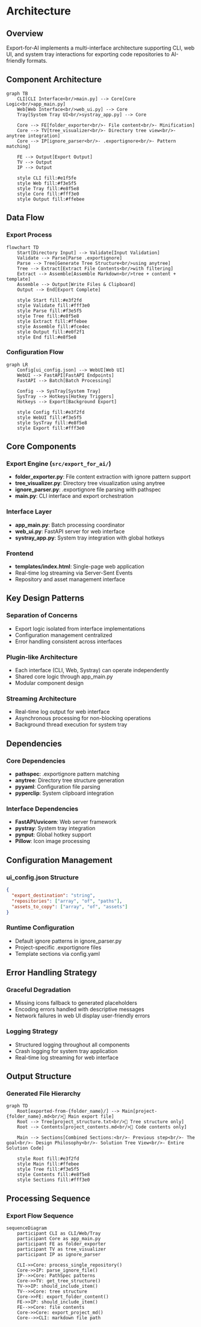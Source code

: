 # Architecture

## Overview

Export-for-AI implements a multi-interface architecture supporting CLI, web UI, and system tray interactions for exporting code repositories to AI-friendly formats.

## Component Architecture

```mermaid
graph TB
    CLI[CLI Interface<br/>main.py] --> Core[Core Logic<br/>app_main.py]
    Web[Web Interface<br/>web_ui.py] --> Core
    Tray[System Tray UI<br/>systray_app.py] --> Core
    
    Core --> FE[folder_exporter<br/>- File content<br/>- Minification]
    Core --> TV[tree_visualizer<br/>- Directory tree view<br/>- anytree integration]
    Core --> IP[ignore_parser<br/>- .exportignore<br/>- Pattern matching]
    
    FE --> Output[Export Output]
    TV --> Output
    IP --> Output
    
    style CLI fill:#e1f5fe
    style Web fill:#f3e5f5
    style Tray fill:#e8f5e8
    style Core fill:#fff3e0
    style Output fill:#ffebee
```

## Data Flow

### Export Process

```mermaid
flowchart TD
    Start[Directory Input] --> Validate[Input Validation]
    Validate --> Parse[Parse .exportignore]
    Parse --> Tree[Generate Tree Structure<br/>using anytree]
    Tree --> Extract[Extract File Contents<br/>with filtering]
    Extract --> Assemble[Assemble Markdown<br/>tree + content + template]
    Assemble --> Output[Write Files & Clipboard]
    Output --> End[Export Complete]
    
    style Start fill:#e3f2fd
    style Validate fill:#fff3e0
    style Parse fill:#f3e5f5
    style Tree fill:#e8f5e8
    style Extract fill:#ffebee
    style Assemble fill:#fce4ec
    style Output fill:#e0f2f1
    style End fill:#e8f5e8
```

### Configuration Flow

```mermaid
graph LR
    Config[ui_config.json] --> WebUI[Web UI]
    WebUI --> FastAPI[FastAPI Endpoints]
    FastAPI --> Batch[Batch Processing]
    
    Config --> SysTray[System Tray]
    SysTray --> Hotkeys[Hotkey Triggers]
    Hotkeys --> Export[Background Export]
    
    style Config fill:#e3f2fd
    style WebUI fill:#f3e5f5
    style SysTray fill:#e8f5e8
    style Export fill:#fff3e0
```

## Core Components

### Export Engine (`src/export_for_ai/`)
- **folder_exporter.py**: File content extraction with ignore pattern support
- **tree_visualizer.py**: Directory tree visualization using anytree
- **ignore_parser.py**: .exportignore file parsing with pathspec
- **main.py**: CLI interface and export orchestration

### Interface Layer
- **app_main.py**: Batch processing coordinator
- **web_ui.py**: FastAPI server for web interface
- **systray_app.py**: System tray integration with global hotkeys

### Frontend
- **templates/index.html**: Single-page web application
- Real-time log streaming via Server-Sent Events
- Repository and asset management interface

## Key Design Patterns

### Separation of Concerns
- Export logic isolated from interface implementations
- Configuration management centralized
- Error handling consistent across interfaces

### Plugin-like Architecture
- Each interface (CLI, Web, Systray) can operate independently
- Shared core logic through app_main.py
- Modular component design

### Streaming Architecture
- Real-time log output for web interface
- Asynchronous processing for non-blocking operations
- Background thread execution for system tray

## Dependencies

### Core Dependencies
- **pathspec**: .exportignore pattern matching
- **anytree**: Directory tree structure generation
- **pyyaml**: Configuration file parsing
- **pyperclip**: System clipboard integration

### Interface Dependencies
- **FastAPI/uvicorn**: Web server framework
- **pystray**: System tray integration
- **pynput**: Global hotkey support
- **Pillow**: Icon image processing

## Configuration Management

### ui_config.json Structure
```json
{
  "export_destination": "string",
  "repositories": ["array", "of", "paths"],
  "assets_to_copy": ["array", "of", "assets"]
}
```

### Runtime Configuration
- Default ignore patterns in ignore_parser.py
- Project-specific .exportignore files
- Template sections via config.yaml

## Error Handling Strategy

### Graceful Degradation
- Missing icons fallback to generated placeholders
- Encoding errors handled with descriptive messages
- Network failures in web UI display user-friendly errors

### Logging Strategy
- Structured logging throughout all components
- Crash logging for system tray application
- Real-time log streaming for web interface

## Output Structure

### Generated File Hierarchy

```mermaid
graph TD
    Root[exported-from-{folder_name}/] --> Main[project-{folder_name}.md<br/>📄 Main export file]
    Root --> Tree[project_structure.txt<br/>🌳 Tree structure only]  
    Root --> Contents[project_contents.md<br/>📝 Code contents only]
    
    Main --> Sections[Combined Sections:<br/>- Previous step<br/>- The goal<br/>- Design Philosophy<br/>- Solution Tree View<br/>- Entire Solution Code]
    
    style Root fill:#e3f2fd
    style Main fill:#ffebee
    style Tree fill:#f3e5f5
    style Contents fill:#e8f5e8
    style Sections fill:#fff3e0
```

## Processing Sequence

### Export Flow Sequence

```mermaid
sequenceDiagram
    participant CLI as CLI/Web/Tray
    participant Core as app_main.py
    participant FE as folder_exporter
    participant TV as tree_visualizer
    participant IP as ignore_parser
    
    CLI->>Core: process_single_repository()
    Core->>IP: parse_ignore_file()
    IP-->>Core: PathSpec patterns
    Core->>TV: get_tree_structure()
    TV->>IP: should_include_item()
    TV-->>Core: tree structure
    Core->>FE: export_folder_content()
    FE->>IP: should_include_item()
    FE-->>Core: file contents
    Core->>Core: export_project_md()
    Core-->>CLI: markdown file path
```